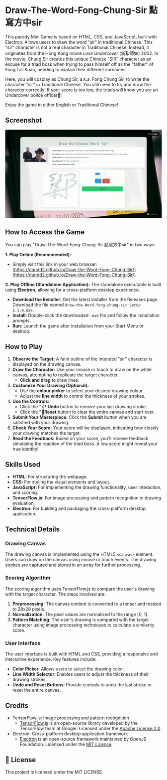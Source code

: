 # Draw-The-Word-Fong-Chung-Sir 點寫方中sir

This parody Mini Game is based on HTML, CSS, and JavaScript, built with Electron. Allows users to draw the word  "sir" in traditional Chinese. This "sir" character is not a real character in Traditional Chinese. Instead, it originates from the Hong Kong movie *Love Undercover* (新紮師妹) 2002. In the movie, Chung Sir creates this unique Chinese "SIR" character as an excuse for a triad boss when trying to pass himself off as the "father" of Fong Lai-Kuan, needing to explain their different surnames.

Here, you will cosplay as Chung Sir, a.k.a. Fong Chung Sir, to write the character "sir" in Traditional Chinese. You still need to try and draw the character correctly! If your score is too low, the triads will know you are an Undercover police officer👮!

Enjoy the game in either English or Traditional Chinese!

## Screenshot
![Screenshot](https://github.com/dundd2/Draw-the-Word-Fong-Chung-Sir/blob/main/assets/Screenshot/Screenshot%20(1).gif)

## How to Access the Game

You can play "Draw-The-Word-Fong-Chung-Sir 點寫方中sir" in two ways:

**1. Play Online (Recommended):**

   - Simply visit this link in your web browser: [https://dundd2.github.io/Draw-the-Word-Fong-Chung-Sir/](https://dundd2.github.io/Draw-the-Word-Fong-Chung-Sir/)

**2. Play Offline (Standalone Application):**
The standalone executable is built using **Electron**, allowing for a cross-platform desktop experience.

   - **Download the Installer:** Get the latest installer from the Releases page. Download the file named `draw-the-Word-fong-chung-sir Setup 1.1.0.exe`.
   - **Install:** Double-click the downloaded `.exe` file and follow the installation prompts.
   - **Run:**  Launch the game after installation from your Start Menu or desktop.

## How to Play

1. **Observe the Target:** A faint outline of the intended "sir" character is displayed on the drawing canvas.
2. **Draw the Character:** Use your mouse or touch to draw on the white canvas, attempting to replicate the target character.
    *   **Click and drag** to draw lines.
3. **Customize Your Drawing (Optional):**
    *   Use the **colour picker** to select your desired drawing colour.
    *   Adjust the **line width** to control the thickness of your strokes.
4. **Use the Controls:**
    *   Click the **"↩ Undo** button to remove your last drawing stroke.
    *   Click the **"🔄Reset** button to clear the entire canvas and start over.
5. **Submit Your Masterpiece:** Click the **Submit** button when you are satisfied with your drawing.
6. **Check Your Score:**  Your score will be displayed, indicating how closely your drawing matches the target.
7. **Read the Feedback:**  Based on your score, you'll receive feedback simulating the reaction of the triad boss. A low score might reveal your true identity!

## Skills Used

*   **HTML:**  For structuring the webpage.
*   **CSS:** For styling the visual elements and layout.
*   **JavaScript:** For implementing the drawing functionality, user interaction, and scoring.
*   **TensorFlow.js:** For image processing and pattern recognition in drawing evaluation.
*   **Electron:** For building and packaging the cross-platform desktop application.

## Technical Details

### Drawing Canvas
The drawing canvas is implemented using the HTML5 `<canvas>` element. Users can draw on the canvas using mouse or touch events. The drawing strokes are captured and stored in an array for further processing.

### Scoring Algorithm
The scoring algorithm uses TensorFlow.js to compare the user's drawing with the target character. The steps involved are:
1. **Preprocessing**: The canvas content is converted to a tensor and resized to 28x28 pixels.
2. **Normalization**: The pixel values are normalized to the range [0, 1].
3. **Pattern Matching**: The user's drawing is compared with the target character using image processing techniques to calculate a similarity score.

### User Interface
The user interface is built with HTML and CSS, providing a responsive and interactive experience. Key features include:
- **Color Picker**: Allows users to select the drawing color.
- **Line Width Selector**: Enables users to adjust the thickness of their drawing strokes.
- **Undo and Reset Buttons**: Provide controls to undo the last stroke or reset the entire canvas.

## Credits
  - TensorFlow.js: Image processing and pattern recognition
    - [TensorFlow.js](https://www.tensorflow.org/js) is an open-source library developed by the TensorFlow team at Google. Licensed under the [Apache License 2.0](https://github.com/tensorflow/tfjs/blob/master/LICENSE).
  - Electron: Cross-platform desktop application framework
    - [Electron](https://www.electronjs.org/) is an open-source framework maintained by OpenJS Foundation. Licensed under the [MIT License](https://github.com/electron/electron/blob/main/LICENSE).

## 📜 License
This project is licensed under the MIT LICENSE.
